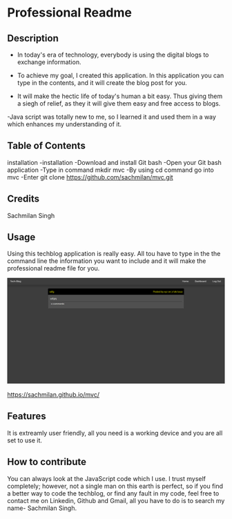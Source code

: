 # Professional Readme

## Description

-  In today's era of technology, everybody is using the digital blogs to exchange information.

- To achieve my goal, I created this application. In this application you can type in the contents, and it will create the blog post for you.

- It will make the hectic life of today's human a bit easy. Thus giving them a siegh of relief, as they it will give them easy and free access to blogs.

-Java script was totally new to me, so I learned it and used them in a way which enhances my understanding of it.

## Table of Contents

installation
-installation
-Download and install Git bash
-Open your Git bash application
-Type in command mkdir mvc
-By using cd command go into mvc
-Enter git clone https://github.com/sachmilan/mvc.git

## Credits

Sachmilan Singh

## Usage

Using this techblog application is really easy. All tou have to type in the the command line the information you want to include and it will make the professional readme file for you.


![alt text](assets/images/screenshot.png)

https://sachmilan.github.io/mvc/


## Features

It is extreamly user friendly, all you need is a working device and you are all set to use it. 

## How to contribute

You can always look at the JavaScript code which I use. I trust myself completely; however, not a single man on this earth is perfect, so if you find a better way to code the techblog, or find any fault in my code, feel free to contact me on Linkedin, Github and Gmail, all you have to do is to search my name- Sachmilan Singh.
